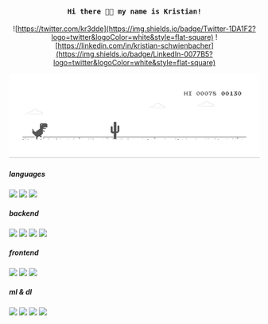 <h4 align="center"><samp> Hi there 👋🏾  my name is Kristian! </samp></h4>
<div align="center">
  
![https://twitter.com/kr3dde](https://img.shields.io/badge/Twitter-1DA1F2?logo=twitter&logoColor=white&style=flat-square)
![https://linkedin.com/in/kristian-schwienbacher](https://img.shields.io/badge/LinkedIn-0077B5?logo=twitter&logoColor=white&style=flat-square)
  
</div>

![image](https://github.com/kredde/kredde/blob/master/dino.gif)

<h5>languages</h5>

![](https://img.shields.io/badge/JavaScript-fcdc00?logo=javascript&logoColor=black&style=flat-square)
![](https://img.shields.io/badge/TypeScript-3178c6?logo=typescript&logoColor=white&style=flat-square)
![](https://img.shields.io/badge/Python-2b5b84?logo=python&logoColor=white&style=flat-square) 

<h5>backend</h5>

![](https://img.shields.io/badge/NestJS-ea2845?logo=nestjs&logoColor=white&style=flat-square) 
![](https://img.shields.io/badge/FastAPI-009485?logo=fastapi&logoColor=white&style=flat-square) 
![](https://img.shields.io/badge/PostgreSQL-336791?logo=postgresql&logoColor=white&style=flat-square) 
![](https://img.shields.io/badge/MySQL-f29221?logo=mysql&logoColor=white&style=flat-square) 

<h5>frontend</h5>

![](https://img.shields.io/badge/React-61dafb?logo=react&logoColor=282c34&style=flat-square)
![](https://img.shields.io/badge/Next.js-black?style=flat-square)
![](https://img.shields.io/badge/Ember-e95223?style=flat-square)

<h5>ml & dl</h5>

![](https://img.shields.io/badge/PyTorch-ee4c2c?logo=pytorch&logoColor=white&style=flat-square) 
![](https://img.shields.io/badge/Tensorflow-ff6f00?logo=tensorflow&logoColor=white&style=flat-square)
![](https://img.shields.io/badge/Pandas-30799C?logo=pandas&logoColor=white&style=flat-square)
![](https://img.shields.io/badge/ScikitLearn-30799C?logo=scikitlearn&logoColor=white&style=flat-square)


